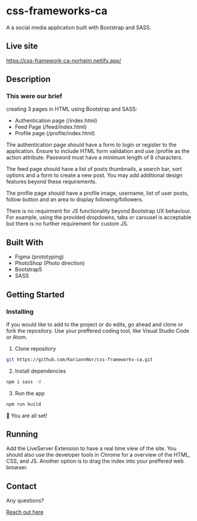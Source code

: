 # css-frameworks-ca

A a social media application built with Bootstrap and SASS.

## Live site

https://css-framework-ca-norheim.netlify.app/

## Description

### This were our brief

creating 3 pages in HTML using Bootstrap and SASS:

- Authentication page (/index.html)
- Feed Page (/feed/index.html)
- Profile page (/profile/index.html)

The authentication page should have a form to login or register to the application. Ensure to include HTML form validation and use /profile as the action attribute. Password must have a minimum length of 8 characters.

The feed page should have a list of posts thumbnails, a search bar, sort options and a form to create a new post. You may add additional design features beyond these requirements.

The profile page should have a profile image, username, list of user posts, follow button and an area to display following/followers.

There is no requirment for JS functionality beyond Bootstrap UX behaviour. For example, using the provided dropdowns, tabs or carousel is acceptable but there is no further requirement for custom JS.

## Built With

- Figma (prototyping)
- PhotoShop (Photo direction)
- Bootstrap5
- SASS

## Getting Started

### Installing

If you would like to add to the project or do edits, go ahead and clone or fork the repository. Use your preffered coding tool, like Visual Studio Code or Atom.

1. Clone repository

```bash
git https://github.com/KariannNor/css-frameworks-ca.git
```

2. Install dependencies

```bash
npm i sass -d
```

3. Run the app

```bash
npm run build
```

🌟 You are all set!

## Running

Add the LiveServer Extension to have a real time view of the site. You should also use the developer tools in Chrome for a overview of the HTML, CSS, and JS. Another option is to drag the index into your preffered web browser.

## Contact

Any questions?

[Reach out here](https://www.linkedin.com/in/kariann-norheim-1a342862/)
